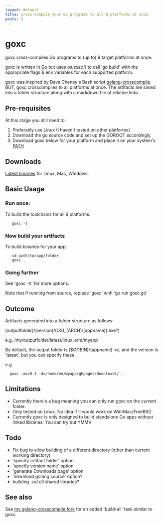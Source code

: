 ```yaml
---
layout: default
title: cross-compile your Go programs to all 9 platforms at once
posts: 5
---
```


goxc
====

goxc cross-compiles Go programs to (up to) 9 target platforms at once.

goxc is written in Go but uses *os.exec()* to call 'go build' with the appropriate flags & env variables for each supported platform.

goxc was inspired by Dave Cheney's Bash script [golang-crosscompile](https://github.com/davecheney/golang-crosscompile).
BUT, goxc crosscompiles to all platforms at once. The artifacts are saved into a folder structure along with a markdown file of relative links.

Pre-requisites
--------------
At this stage you still need to:

 1. Preferably use Linux (I haven't tested on other platforms)
 2. Download the go source code and set up the GOROOT accordingly.
 3. Download goxc below for your platform and place it on your system's [PATH](http://en.wikipedia.org/wiki/PATH_%28variable%29)

Downloads
---------
[Latest binaries](http://laher.github.com/goxc/dl/latest/) for Linux, Mac, Windows.

Basic Usage
-----------

### Run once:

To build the toolchains for all 9 platforms:

       goxc -t

### Now build your artifacts

To build binaries for your app:

       cd path/to/app/folder
       goxc .

### Going further

See 'goxc -h' for more options.

Note that if running from source, replace 'goxc' with 'go run goxc.go'

Outcome
-------

Artifacts generated into a folder structure as follows:

 (outputfolder)/(version)/(OS)_(ARCH)/(appname)(.exe?)

e.g. /my/outputfolder/latest/linux_arm/myapp

By default, the output folder is ($GOBIN)/(appname)-xc, and the version is 'latest', but you can specify these.

e.g.

      goxc -av=0.1 -d=/home/me/myapp/ghpages/downloads/ .

Limitations
-----------

 * Currently there's a bug meaning you can only run goxc on the current folder.
 * Only tested on Linux. No idea if it would work on Win/Mac/FreeBSD
 * Currently goxc is only designed to build standalone Go apps without linked libraries. You can try but YMMV

Todo
----

 * Fix bug to allow building of a different directory (other than current working directory)
 * 'specify artifact folder' option
 * 'specify version name' option
 * 'generate Downloads page' option
 * 'download golang source' option?
 * building .so/.dll shared libraries?

See also
--------

See [my golang-crosscompile fork](https://github.com/laher/golang-crosscompile) for an added 'build-all' task similar to goxc.
